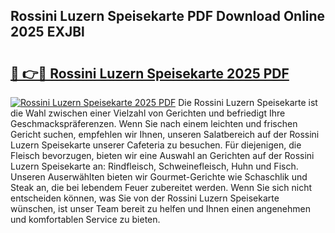 ## Rossini Luzern Speisekarte PDF Download Online 2025 EXJBl

# <h2><a href="http://gc8zql.nevu.top/?p=Rossini+Luzern+Speisekarte">🔗 👉🔴 Rossini Luzern Speisekarte 2025 PDF</a></h2>

[![Rossini Luzern Speisekarte 2025 PDF](https://i.imgur.com/dBaPXMq.png)](http://gc8zql.nevu.top/?p=Rossini+Luzern+Speisekarte)
Die Rossini Luzern Speisekarte ist die Wahl zwischen einer Vielzahl von Gerichten und befriedigt Ihre Geschmackspräferenzen. Wenn Sie nach einem leichten und frischen Gericht suchen, empfehlen wir Ihnen, unseren Salatbereich auf der Rossini Luzern Speisekarte unserer Cafeteria zu besuchen. Für diejenigen, die Fleisch bevorzugen, bieten wir eine Auswahl an Gerichten auf der Rossini Luzern Speisekarte an: Rindfleisch, Schweinefleisch, Huhn und Fisch. Unseren Auserwählten bieten wir Gourmet-Gerichte wie Schaschlik und Steak an, die bei lebendem Feuer zubereitet werden. Wenn Sie sich nicht entscheiden können, was Sie von der Rossini Luzern Speisekarte wünschen, ist unser Team bereit zu helfen und Ihnen einen angenehmen und komfortablen Service zu bieten.
